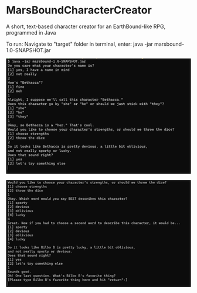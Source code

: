 # MarsBoundCharacterCreator
A short, text-based character creator for an EarthBound-like RPG, programmed in Java

To run:
Navigate to "target" folder in terminal, enter: java -jar marsbound-1.0-SNAPSHOT.jar

![Screenshot](images/characterCreatorScreenshot.jpg "Screenshot of Character Creator in terminal")

![Screenshot](images/characterCreatorScreenshot2.jpg "Screenshot of Character Creator in terminal")
